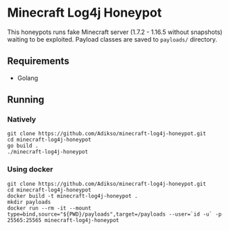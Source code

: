 # Minecraft Log4j Honeypot

This honeypots runs fake Minecraft server (1.7.2 - 1.16.5 without snapshots) waiting to be exploited. Payload classes are saved to `payloads/` directory.

## Requirements
- Golang

## Running

### Natively
```
git clone https://github.com/Adikso/minecraft-log4j-honeypot.git
cd minecraft-log4j-honeypot
go build .
./minecraft-log4j-honeypot
```

### Using docker
```
git clone https://github.com/Adikso/minecraft-log4j-honeypot.git
cd minecraft-log4j-honeypot
docker build -t minecraft-log4j-honeypot .
mkdir payloads
docker run --rm -it --mount type=bind,source="${PWD}/payloads",target=/payloads --user=`id -u` -p 25565:25565 minecraft-log4j-honeypot
```